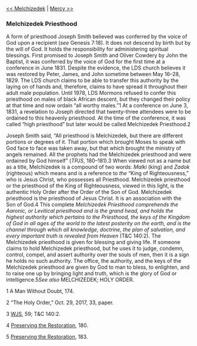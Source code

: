 [<< Melchizedek](Melchizedek.md)  |  [Mercy >>](Mercy.md)

### Melchizedek Priesthood
A form of priesthood Joseph Smith believed was conferred by the voice of God upon a recipient (*see* Genesis 7:18). It does not descend by birth but by the will of God. It holds the responsibility for administering spiritual blessings. First promised to Joseph Smith and Oliver Cowdery by John the Baptist, it was conferred by the voice of God for the first time at a conference in June 1831. Despite the evidence, the LDS church believes it was restored by Peter, James, and John sometime between May 16–28, 1829. The LDS church claims to be able to transfer this authority by the laying on of hands and, therefore, claims to have spread it throughout their adult male population. Until 1978, LDS Mormons refused to confer this priesthood on males of black African descent, but they changed their policy at that time and now ordain “all worthy males.”1 At a conference on June 3, 1831, a revelation to Joseph directed that twenty-three attendees were to be ordained to this heavenly priesthood. At the time of the conference, it was called “high priesthood” but later would be called Melchizedek Priesthood.2

Joseph Smith said, “All priesthood is Melchizedek, but there are different portions or degrees of it. That portion which brought Moses to speak with God face to face was taken away, but that which brought the ministry of angels remained. All the prophets had the Melchizedek priesthood and were ordained by God himself” (*TPJS*, 180–181).3 When viewed not as a name but as a title, Melchizedek is a compound of two words: *Malki* (king) and *Zadok* (righteous) which means and is a reference to *the* “King of Righteousness,” who is Jesus Christ, who possesses all Priesthood. Melchizedek priesthood or the priesthood of the King of Righteousness, viewed in this light, is the authentic Holy Order after the Order of the Son of God. Melchizedek priesthood is the priesthood of Jesus Christ. It is an association with the Son of God.4 This complete *Melchizedek Priesthood comprehends the Aaronic, or Levitical priesthood and is the grand head, and holds the highest authority which pertains to the Priesthood, the keys of the Kingdom of God in all ages of the world to the latest posterity on the earth, and is the channel through which all knowledge, doctrine, the plan of salvation, and every important truth is revealed from Heaven* (T&C 140:2). The Melchizedek priesthood is given for blessing and giving life. If someone claims to hold Melchizedek priesthood, but he uses it to judge, condemn, control, compel, and assert authority over the souls of men, then it is a sign he holds no such authority. The office, the authority, and the keys of the Melchizedek priesthood are given by God to man to bless, to enlighten, and to raise one up by bringing light and truth, which is the glory of God or intelligence.5*See also* MELCHIZEDEK; HOLY ORDER.



1 A Man Without Doubt, 174.


2 “The Holy Order,” Oct. 29, 2017, 33, paper.


3
[WJS](#), 59; T&C 140:2.


4
[Preserving the Restoration](#), 180.


5
[Preserving the Restoration](#), 183.